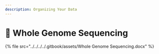 ```yaml
---
description: Organizing Your Data
---
```


# 🔴 Whole Genome Sequencing



{% file src="../../../../.gitbook/assets/Whole Genome Sequencing.docx" %}
